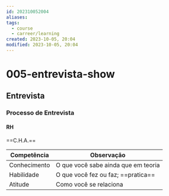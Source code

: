 ```yaml
---
id: 202310052004
aliases: 
tags:
  - course
  - carreer/learning
created: 2023-10-05, 20:04
modified: 2023-10-05, 20:04
---
```

# 005-entrevista-show

## Entrevista

### Processo de Entrevista

#### RH

==C.H.A.==

| Competência | Observação |
|--|--|
| Conhecimento | O que você sabe ainda que em teoria |
| Habilidade | O que você fez ou faz; ==pratica== |
| Atitude | Como você se relaciona |


